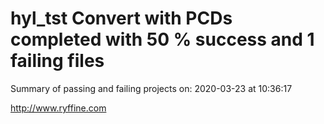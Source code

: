 # hyl_tst Convert with PCDs completed with 50 % success and 1 failing files

Summary of passing and failing projects on: 2020-03-23 at 10:36:17

http://www.ryffine.com
